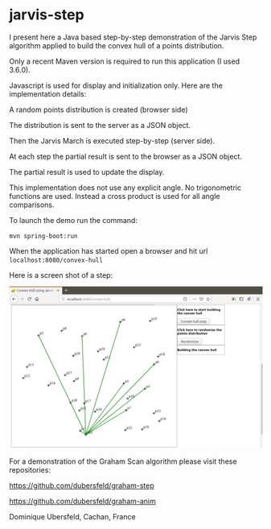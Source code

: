 # jarvis-step
I present here a Java based step-by-step demonstration of the Jarvis Step algorithm applied to build the convex hull of a points distribution.

Only a recent Maven version is required to run this application (I used 3.6.0).

Javascript is used for display and initialization only. Here are the implementation details:

A random points distribution is created (browser side)

The distribution is sent to the server as a JSON object.

Then the Jarvis March is executed step-by-step (server side).

At each step the partial result is sent to the browser as a JSON object.

The partial result is used to update the display.

This implementation does not use any explicit angle. No trigonometric functions are used. Instead a cross product is used for all angle comparisons.

To launch the demo run the command:
```
mvn spring-boot:run
```
When the application has started open a browser and hit url `localhost:8080/convex-hull`

Here is a screen shot of a step:

![alt text](images/jarvisStep.png "Jarvis Step")

For a demonstration of the Graham Scan algorithm please visit these repositories:

https://github.com/dubersfeld/graham-step

https://github.com/dubersfeld/graham-anim

Dominique Ubersfeld, Cachan, France
